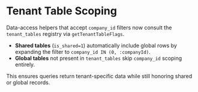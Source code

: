 # Tenant Table Scoping

Data-access helpers that accept `company_id` filters now consult the `tenant_tables` registry via `getTenantTableFlags`.

- **Shared tables** (`is_shared=1`) automatically include global rows by expanding the filter to `company_id IN (0, :companyId)`.
- **Global tables** not present in `tenant_tables` skip `company_id` scoping entirely.

This ensures queries return tenant-specific data while still honoring shared or global records.

